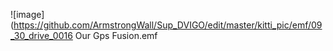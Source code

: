 ![image](https://github.com/ArmstrongWall/Sup_DVIGO/edit/master/kitti_pic/emf/09_30_drive_0016 Our Gps Fusion.emf

